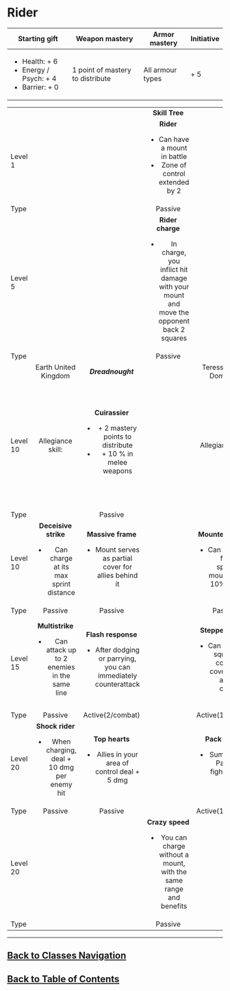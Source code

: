 #   Rider

|Starting gift   |Weapon mastery   |Armor mastery   |Initiative   |
|---|---|---|---|
|<ul><li>Health: + 6</li><li>Energy / Psych: + 4</li><li>Barrier: + 0</li></ul>   |1 point of mastery to distribute   |All armour types   | + 5   |

|   |   |   |   |   |   |
|---|:---:|:---:|:---:|:---:|:---:|
|   |   |   |**Skill Tree**   |   |   |
|Level 1   |   |   |**Rider**<ul><li>Can have a mount in battle</li><li>Zone of control extended by 2</li></ul>   |   |   |
|Type   |   |   |Passive   |   |   |
|Level 5   |   |   |**Rider charge**<ul><li>In charge, you inflict hit damage with your mount and move the opponent back 2 squares</li></ul>|   |   |
|Type   |   |   |Passive   |   |   |
|   |Earth United Kingdom   |***Dreadnought***   |   |Teressa Prime Dominion   |***Raider***   |
|Level 10   |Allegiance skill:   |**Cuirassier**<ul><li>+ 2 mastery points to distribute</li><li>+ 10 % in melee weapons</li></ul>   |   |Allegiance skill:   |**Raider**<ul><li>+ 2 mastery points to distribute</li><li>No longer able to wear heavy and medium armour</li><li>+ 10 % in melee and assault weapons</li></ul>   |
|Type   |   |Passive   |   |   |Passive   |
|Level 10   |**Deceisive strike**<ul><li>Can charge at its max sprint distance</li></ul>    |**Massive frame**<ul><li>Mount serves as partial cover for allies behind it</li></ul>   |   |**Mounted archer**<ul><li>Can still shoot from a sprinting mount, with - 10% chance</li></ul>   |**Fog lifting**<ul><li>Enemies firing from your area of control have - 15 % chance to hit</li></ul>   |
|Type   |Passive   |Passive   |   |Passive   |Passive   |
|Level 15   |**Multistrike**<ul><li>Can attack up to 2 enemies in the same line</li></ul>    |**Flash response**<ul><li>After dodging or parrying, you can immediately counterattack</li></ul>  |   |**Steppe creator**<ul><li>Can destroy 2 squares of complete cover in your area of control</li></ul>   |**Loaded response**<ul><li>If an enemy shoots you and is in range, you can launch a charge to counterattack</li></ul>   |
|Type   |Passive   |Active(2/combat)   |   |Active(1/combat)   |Active(3/combat)   |
|Level 20   |**Shock rider**<ul><li>When charging, deal + 10 dmg per enemy hit</li></ul>   |**Top hearts**<ul><li>Allies in your area of control deal + 5 dmg</li></ul>   |   |**Pack leader**<ul><li>Summon two Paldoli to fight on your side</li></ul>   |**At a gallop**<ul><li>Can do 2 actions in a turn</li></ul>   |
|Type   |Passive   |Passive   |   |Active(1/session)   |Active(2/combat)   |
|Level 20   |   |   |**Crazy speed**<ul><li>You can charge without a mount, with the same range and benefits</li></ul>   |   |   |
|Type   |   |   |Passive   |   |   |

---
##  [Back to Classes Navigation](ClassesNavigation.md)
##  [Back to Table of Contents](../TableOfContents.md)